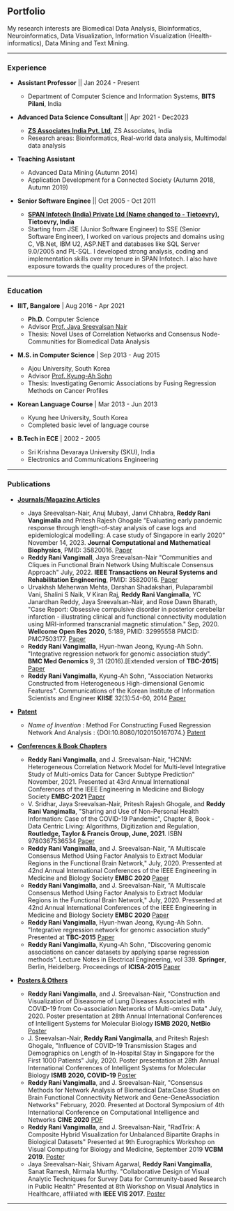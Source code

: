## Portfolio
My research interests are Biomedical Data Analysis, Bioinformatics, Neuroinformatics, Data Visualization, Information
Visualization (Health-informatics), Data Mining and Text Mining.

---
 
### Experience
- <b>Assistant Professor</b> || Jan 2024 - Present
  -  Department of Computer Science and Information Systems, <b>BITS Pilani</b>, India

- <b>Advanced Data Science Consultant</b> || Apr 2021 - Dec2023
  - <b>[ZS Associates India Pvt. Ltd](https://www.zs.com/)</b>, ZS Associates, India
  - Research areas: Bioinformatics, Real-world data analysis, Multimodal data analysis

- <b>Teaching Assistant</b>  
  - Advanced Data Mining (Autumn 2014)
  - Application Development for a Connected Society (Autumn 2018, Autumn 2019)

- <b>Senior Software Enginee</b> || Oct 2005 - Oct 2011
  - <b>[SPAN Infotech (India) Private Ltd (Name changed to - Tietoevry)](https://www.evry.com/in/), Tietoevry, India </b>
  - Starting from JSE (Junior Software Engineer) to SSE (Senior Software Engineer), I worked on various projects and domains using C, VB.Net, IBM U2, ASP.NET and databases like SQL Server 9.0/2005 and PL-SQL. I developed strong analysis, coding and implementation skills over my tenure in SPAN Infotech. I also have exposure towards the quality procedures of the project.

---

### Education
- <b>IIIT, Bangalore</b> | Aug 2016 - Apr 2021
  - <b>Ph.D.</b> Computer Science 
  - Advisor [Prof. Jaya Sreevalsan Nair](https://sites.google.com/view/jaya-sreevalsan-nair/)
  - Thesis: Novel Uses of Correlation Networks and Consensus Node-Communities for Biomedical Data Analysis 
    
- <b>M.S. in Computer Science</b> | Sep 2013 - Aug 2015
  - Ajou University, South Korea 
  - Advisor [Prof. Kyung-Ah Sohn](https://sites.google.com/site/kasohn/home) 
  - Thesis: Investigating Genomic Associations by Fusing Regression Methods on Cancer Profiles
   
- <b>Korean Language Course</b> | Mar 2013 - Jun 2013
   - Kyung hee University, South Korea
   - Completed basic level of language course

- <b>B.Tech in ECE</b> | 2002 - 2005
  - Sri Krishna Devaraya University (SKU), India
  - Electronics and Communications  Engineering

---

### Publications
- <u><b>Journals/Magazine Articles</b></u>
  - Jaya Sreevalsan-Nair, Anuj Mubayi, Janvi Chhabra, <b>Reddy Rani Vangimalla</b> and Pritesh Rajesh Ghogale ”Evaluating early pandemic response through length-of-stay analysis of case logs and epidemiological modelling: A case study of Singapore in early 2020” November 14, 2023. <b>Journal Computational and Mathematical Biophysics</b>, PMID: 35820016. [Paper](https://doi.org/10.1515/cmb-2023-0104)
  - <b>Reddy Rani Vangimall</b>, Jaya Sreevalsan-Nair "Communities and Cliques in Functional Brain Network Using Multiscale Consensus Approach" July, 2022. <b>IEEE Transactions on Neural Systems and Rehabilitation Engineering</b>, PMID: 35820016. [Paper](https://ieeexplore.ieee.org/document/9826786)
  - Urvakhsh Meherwan Mehta, Darshan Shadakshari, Pulaparambil Vani, Shalini S Naik, V Kiran Raj, <b>Reddy Rani Vangimalla</b>, YC Janardhan Reddy, Jaya Sreevalsan-Nair, and Rose Dawn Bharath, "Case Report: Obsessive compulsive disorder in posterior cerebellar infarction - illustrating clinical and functional connectivity modulation using MRI-informed transcranial magnetic stimulation." Sep, 2020. <b>Wellcome Open Res 2020</b>, 5:189, PMID: 32995558 PMCID: PMC7503177. [Paper](https://doi.org/10.12688/wellcomeopenres.16183.2)
  - <b>Reddy Rani Vangimalla</b>, Hyun-hwan Jeong, Kyung-Ah Sohn. "Integrative regression network for genomic association study". <b>BMC Med Genomics</b> 9, 31 (2016).[Extended version of <b>TBC-2015</b>] [Paper](https://doi.org/10.1186/s12920-016-0192-7)
  - <b>Reddy Rani Vangimalla</b>, Kyung-Ah Sohn, "Association Networks Constructed from Heterogeneous High-dimensional Genomic Features". Communications of the Korean Institute of Information Scientists and Engineer <b>KIISE</b> 32(3):54-60, 2014 [Paper](https://www.dbpia.co.kr/Journal/articleDetail?nodeId=NODE02373852)

- <u><b> Patent </b></u>
  - <i>Name of Invention</i> : Method For Constructing Fused Regression Network And  Analysis : {DOI:10.8080/1020150167074.} [Patent](https://doi.org/10.8080/1020150167074?urlappend=en)
    
- <u><b>Conferences & Book Chapters</b></u>
  - <b>Reddy Rani Vangimalla</b>, and J. Sreevalsan-Nair, "HCNM: Heterogeneous Correlation Network Model for Multi-level Integrative Study of Multi-omics Data for Cancer Subtype Prediction" November, 2021. Presented at 43rd Annual International Conferences of the IEEE Engineering in Medicine and Biology Society <b>EMBC-2021</b> [Paper](https://ieeexplore.ieee.org/document/9630781)
  - V. Sridhar, Jaya Sreevalsan-Nair, Pritesh Rajesh Ghogale, and <b>Reddy Rani Vangimalla</b>, "Sharing and Use of Non-Personal Health Information: Case of the COVID-19 Pandemic", Chapter 8, Book - Data Centric Living: Algorithms, Digitization and Regulation, <b>Routledge, Taylor & Francis Group, June, 2021</b>. ISBN 9780367536534 [Paper](https://doi.org/10.4324/9781003093442)
  - <b>Reddy Rani Vangimalla</b>, and J. Sreevalsan-Nair, "A  Multiscale  Consensus  Method  Using  Factor  Analysis  to  Extract Modular  Regions  in  the  Functional  Brain  Network,"  July, 2020.  Pressented at 42nd Annual International Conferences of the IEEE Engineering in Medicine and Biology Society <b>EMBC 2020</b> [Paper](https://ieeexplore.ieee.org/document/9175622)
  - <b>Reddy Rani Vangimalla</b>, and J. Sreevalsan-Nair, "A  Multiscale  Consensus  Method  Using  Factor  Analysis  to  Extract Modular  Regions  in  the  Functional  Brain  Network,"  July, 2020.  Pressented at 42nd Annual International Conferences of the IEEE Engineering in Medicine and Biology Society <b>EMBC 2020</b> [Paper](https://ieeexplore.ieee.org/document/9175622)
  - <b>Reddy Rani Vangimalla</b>, Hyun-hwan Jeong, Kyung-Ah Sohn. "Integrative regression network for genomic association study" Presented at <b>TBC-2015</b> [Paper](https://doi.org/10.1186/s12920-016-0192-7)
  - <b>Reddy Rani Vangimalla</b>, Kyung-Ah Sohn, "Discovering genomic associations on cancer datasets by applying sparse regression methods". Lecture Notes in Electrical Engineering, vol 339. <b>Springer</b>, Berlin, Heidelberg. Proceedings of <b>ICISA-2015</b> [Paper](https://doi.org/10.1007/978-3-662-46578-3)

- <u><b> Posters & Others </b></u>
  - <b>Reddy Rani Vangimalla</b>, and J. Sreevalsan-Nair, "Construction and Visualization of Diseasome of Lung Diseases Associated with COVID-19 from Co-association Networks of Multi-omics Data"  July, 2020. Poster presentation at 28th Annual International Conferences of Intelligent Systems for Molecular Biology <b>ISMB 2020, NetBio</b> [Poster](https://doi.org/10.7490/f1000research.1118138.1)
  - J. Sreevalsan-Nair, <b>Reddy Rani Vangimalla</b>, and Pritesh Rajesh Ghogale, "Influence of COVID-19 Transmission Stages and Demographics on Length of In-Hospital Stay in Singapore for the First 1000 Patients"  July, 2020.  Poster presentation at 28th Annual International Conferences of Intelligent Systems for Molecular Biology <b>ISMB 2020, COVID-19</b> [Poster](https://doi.org/10.7490/f1000research.1118104.1)
  - <b>Reddy Rani Vangimalla</b>, and J. Sreevalsan-Nair, "Consensus  Methods  for  Network  Analysis  of  Biomedical  Data:Case Studies on Brain Functional Connectivity Network and Gene-GeneAssociation  Networks"  February, 2020.  Presented at Doctoral Symposium of 4th International Conference on Computational Intelligence and Networks <b>CINE 2020</b> [PDF](https://www.researchgate.net/publication/340965820_Consensus_Methods_for_Network_Analysis_of_Biomedical_Data_Case_Studies_on_Brain_Functional_Connectivity_Network_and_Gene-Gene_Association_Networks)
  - <b>Reddy Rani Vangimalla</b>, and J. Sreevalsan-Nair, "RadTrix: A Composite Hybrid Visualization for Unbalanced Bipartite Graphs in Biological Datasets" Presented at 9th Eurographics Workshop on Visual Computing for Biology and Medicine, September 2019 <b>VCBM 2019</b>.  [Poster](https://conferences.eg.org/vcbm2019/wp-content/uploads/sites/2/2019/09/05.pdf)
  - Jaya Sreevalsan-Nair, Shivam Agarwal, <b>Reddy Rani Vangimalla</b>, Sanat Ramesh, Nirmala Murthy. "Collaborative Design of Visual Analytic Techniques for Survey Data for Community-based Research in Public Health" Presented at 8th Workshop on Visual Analytics in Healthcare, affiliated with <b>IEEE VIS 2017</b>. [Poster](https://www.iiitb.ac.in/GVCL/pubs/2017_SreevalsanNairMurthyAgarwalReddyRamesh_VAHC.pdf)


---
<!-- p style="font-size:11px">Page template forked from <a href="https://github.com/evanca/quick-portfolio">evanca</a></p -->
<!-- Remove above link if you don't want to attibute -->
